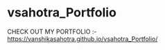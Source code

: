 ﻿# vsahotra_Portfolio


CHECK OUT MY PORTFOLIO :-
https://vanshikasahotra.github.io/vsahotra_Portfolio/
